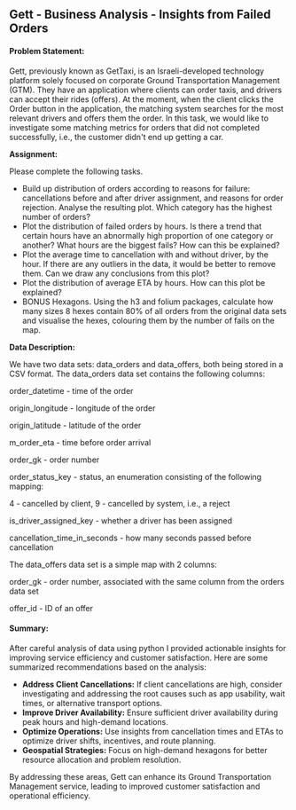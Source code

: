 ## Gett - Business Analysis - Insights from Failed Orders

#### Problem Statement:
Gett, previously known as GetTaxi, is an Israeli-developed technology platform solely focused on corporate Ground Transportation Management (GTM). They have an application where clients can order taxis, and drivers can accept their rides (offers). At the moment, when the client clicks the Order button in the application, the matching system searches for the most relevant drivers and offers them the order. In this task, we would like to investigate some matching metrics for orders that did not completed successfully, i.e., the customer didn't end up getting a car.

<b>Assignment:</b>

Please complete the following tasks.

 - Build up distribution of orders according to reasons for failure: cancellations before and after driver assignment, and reasons for order rejection. Analyse the resulting plot. Which category has the highest number of orders?
 - Plot the distribution of failed orders by hours. Is there a trend that certain hours have an abnormally high proportion of one category or another? What hours are the biggest fails? How can this be explained?
 - Plot the average time to cancellation with and without driver, by the hour. If there are any outliers in the data, it would be better to remove them. Can we draw any conclusions from this plot?
 - Plot the distribution of average ETA by hours. How can this plot be explained?
 - BONUS Hexagons. Using the h3 and folium packages, calculate how many sizes 8 hexes contain 80% of all orders from the original data sets and visualise the hexes, colouring them by the number of fails on the map.

<b>Data Description:</b>

We have two data sets: data_orders and data_offers, both being stored in a CSV format. The data_orders data set contains the following columns:

order_datetime - time of the order

origin_longitude - longitude of the order

origin_latitude - latitude of the order

m_order_eta - time before order arrival

order_gk - order number

order_status_key - status, an enumeration consisting of the following mapping:

4 - cancelled by client,
9 - cancelled by system, i.e., a reject

is_driver_assigned_key - whether a driver has been assigned

cancellation_time_in_seconds - how many seconds passed before cancellation

The data_offers data set is a simple map with 2 columns:

order_gk - order number, associated with the same column from the orders data set

offer_id - ID of an offer

<h4>Summary:</h4>

After careful analysis of data using python I provided actionable insights for improving service efficiency and customer satisfaction. Here are some summarized recommendations based on the analysis:

 - <b>Address Client Cancellations:</b> If client cancellations are high, consider investigating and addressing the root causes such as app usability, wait times, or alternative transport options.
 - <b>Improve Driver Availability:</b> Ensure sufficient driver availability during peak hours and high-demand locations.
 - <b>Optimize Operations:</b> Use insights from cancellation times and ETAs to optimize driver shifts, incentives, and route planning.
 - <b>Geospatial Strategies:</b> Focus on high-demand hexagons for better resource allocation and problem resolution.

By addressing these areas, Gett can enhance its Ground Transportation Management service, leading to improved customer satisfaction and operational efficiency.
